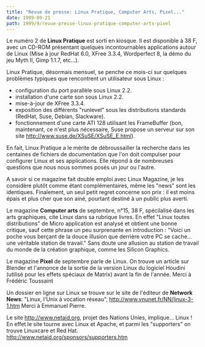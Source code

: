 ```yaml
---
title: "Revue de presse: Linux Pratique, Computer Arts, Pixel..."
date: 1999-09-21
path: 1999/9/revue-presse-linux-pratique-computer-arts-pixel
---
```


<P>Le numéro 2 de <B>Linux Pratique</B> est sorti en kiosque. Il est disponible
à 38 F, avec un CD-ROM présentant quelques incontournables
applications autour de Linux (Mise à jour RedHat 6.0, XFree 3.3.4,
Wordperfect 8, la démo du jeu Myth II, Gimp 1.1.7, etc...).</P>

<P>Linux Pratique, désormais mensuel, se penche ce mois-ci sur quelques
problèmes typiques que rencontrent un utilisateur sous Linux :</P>

<UL>

<LI>configuration du port parallèle sous Linux 2.2.
<LI>installation d'une carte son sous Linux 2.2.
<LI>mise-à-jour de XFree 3.3.4.
<LI>exposition des différents "runlevel" sous les distributions
standards (RedHat, Suse, Debian, Slackware).
<LI>fonctionnement d'une carte ATI 128 utilisant les FrameBuffer
(bon, maintenant, ce n'est plus nécessaire, Suse propose un
serveur sur son site <A HREF="http://www.suse.de/XSuSE/XSuSE_E.html">http://www.suse.de/XSuSE/XSuSE_E.html</A>).
</UL>

<P>En fait, Linux Pratique a le mérite de débroussailler la recherche
dans les centaines de fichiers de documentation que l'on doit compulser
pour configurer Linux et ses applications. Elle répond à de nombreuses
questions que nous nous sommes posés un jour ou l'autre.</P>

<P>A savoir si ce magazine fait double emploi avec Linux Magazine, je
les considère plutôt comme étant complémentaires, même les "news"
sont les identiques. Finalement, un seul petit regret concerne son
prix : il est moins épais et plus cher que son ainé, pourtant destiné
à un public plus averti.</P>

<P>Le magazine <B>Computer arts</B> de septembre, n°15, 38 F, spécilalisé
dans les arts graphiques, cite Linux dans sa rubrique livres.
En effet "Linux toutes distributions" de Micro application est analysé
et obtient une bonne critique, sauf cette phrase un peu surprenante en
introduction : "Voici un poche vous berçant de la douce illusion que
derrière votre PC se cache... une véritable station de travail." Sans
doute une allusion au station de travail du monde de la création
graphique, comme les Silicon Graphics.</P>

<P>Le magazine <B>Pixel</B> de septembre parle de Linux.
On trouve un article sur Blender et l'annonce de la sortie de la version
Linux du logiciel Houdini (utilisé pour les effets spéciaux de Matrix)
avant la fin de l'année.
Merci à Frédéric Toussaint</P>

<P>Un dossier en ligne sur Linux se trouve sur le site de l'éditeur de
<B>Network News</B>:
"Linux, l'Unix à vocation réseau", <A HREF="http://www.vnunet.fr/NN/linux-3-1.htm">http://www.vnunet.fr/NN/linux-3-1.htm</A>
Merci à Emmanuel Pierre.</P>

<P>Le site <A HREF="http://www.netaid.org">http://www.netaid.org</A>, projet des Nations Unies, implique...
Linux !
En effet le site tourne avec Linux et Apache, et parmi les "supporters"
on trouve Linuxcare et Red Hat.
<A HREF="http://www.netaid.org/sponsors/supporters.htm">http://www.netaid.org/sponsors/supporters.htm</A></P>


